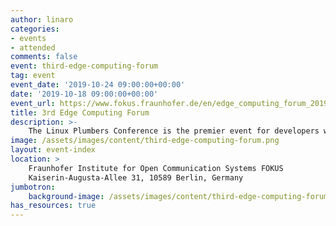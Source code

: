 ```yaml
---
author: linaro
categories:
- events
- attended
comments: false
event: third-edge-computing-forum
tag: event
event_date: '2019-10-24 09:00:00+00:00'
date: '2019-10-18 09:00:00+00:00'
event_url: https://www.fokus.fraunhofer.de/en/edge_computing_forum_2019
title: 3rd Edge Computing Forum
description: >-
    The Linux Plumbers Conference is the premier event for developers working at all levels of the plumbing layer and beyond.  LPC 2018 is being held November 13-15 in Vancouver, BC, Canada. See below resources from Linaro Engineers that attended LPC2018.
image: /assets/images/content/third-edge-computing-forum.png
layout: event-index
location: >
    Fraunhofer Institute for Open Communication Systems FOKUS
    Kaiserin-Augusta-Allee 31, 10589 Berlin, Germany
jumbotron:
    background-image: /assets/images/content/third-edge-computing-forum.png
has_resources: true
---
```

